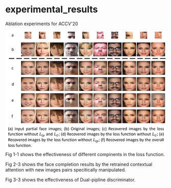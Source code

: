 # experimental_results
Ablation experiments for ACCV'20

![image](https://github.com/Conexpres/experimental_results/blob/master/Fig%201-1.png)
Fig 1-1 shows the effectiveness of different compinents in the loss function.

Fig 2-3 shows the face completion results by the retrained contextual attention with new images pairs specitically manipulated.

Fig 3-3 shows the effectiveness of Dual-pipline discriminator.

